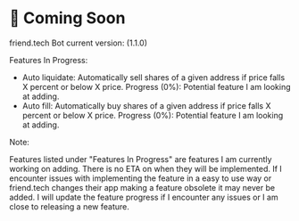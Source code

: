 # 👀 Coming Soon

friend.tech Bot current version: (1.1.0)

Features In Progress:

* Auto liquidate: Automatically sell shares of a given address if price falls X percent or below X price. Progress (0%): Potential feature I am looking at adding.
* Auto fill: Automatically buy shares of a given address if price falls X percent or below X price. Progress (0%): Potential feature I am looking at adding.

Note:&#x20;

Features listed under "Features In Progress" are features I am currently working on adding. There is no ETA on when they will be implemented. If I encounter issues with implementing the feature in a easy to use way or friend.tech changes their app making a feature obsolete it may never be added. I will update the feature progress if I encounter any issues or I am close to releasing a new feature.
